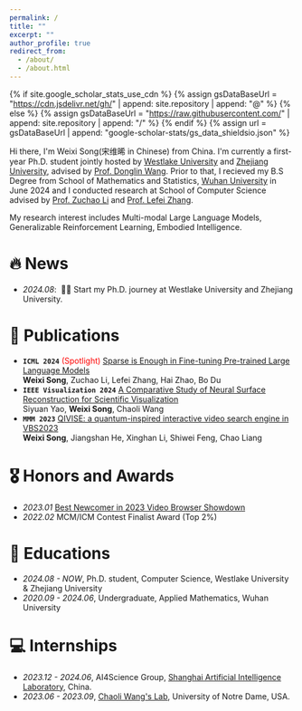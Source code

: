 ```yaml
---
permalink: /
title: ""
excerpt: ""
author_profile: true
redirect_from: 
  - /about/
  - /about.html
---
```


{% if site.google_scholar_stats_use_cdn %}
{% assign gsDataBaseUrl = "https://cdn.jsdelivr.net/gh/" | append: site.repository | append: "@" %}
{% else %}
{% assign gsDataBaseUrl = "https://raw.githubusercontent.com/" | append: site.repository | append: "/" %}
{% endif %}
{% assign url = gsDataBaseUrl | append: "google-scholar-stats/gs_data_shieldsio.json" %}

<span class='anchor' id='about-me'></span>

Hi there, I'm Weixi Song(宋维晞 in Chinese) from China. I'm currently a first-year Ph.D. student jointly hosted by [Westlake University](https://en.westlake.edu.cn/) and [Zhejiang University](https://www.zju.edu.cn/english/), advised by [Prof. Donglin Wang](https://en.westlake.edu.cn/faculty/donglin-wang.html). Prior to that, I recieved my B.S Degree from School of Mathematics and Statistics, [Wuhan University](https://en.whu.edu.cn/) in June 2024 and I conducted research at School of Computer Science advised by [Prof. Zuchao Li](https://zcli-charlie.github.io/) and [Prof. Lefei Zhang](https://cs.whu.edu.cn/info/1019/2889.htm).  

My research interest includes Multi-modal Large Language Models, Generalizable Reinforcement Learning, Embodied Intelligence.


# 🔥 News
- *2024.08*: &nbsp;🎉🎉 Start my Ph.D. journey at Westlake University and Zhejiang University. 

# 📝 Publications 

<!--<div class='paper-box'><div class='paper-box-image'><div><div class="badge">ICML 2024 Spotlight</div><img src='images/500x300.png' alt="sym" width="100%"></div></div>
<div class='paper-box-text' markdown="1">

[Sparse is Enough in Fine-tuning Pre-trained Large Language Models](https://openreview.net/pdf?id=10hu2D3hAg)
**Weixi Song**, Zuchao Li, Lefei Zhang, Hai Zhao, Bo Du

[**Project**](https://scholar.google.com/citations?view_op=view_citation&hl=zh-CN&user=DhtAFkwAAAAJ&citation_for_view=DhtAFkwAAAAJ:ALROH1vI_8AC) <strong><span class='show_paper_citations' data='DhtAFkwAAAAJ:ALROH1vI_8AC'></span></strong>
- Lorem ipsum dolor sit amet, consectetur adipiscing elit. Vivamus ornare aliquet ipsum, ac tempus justo dapibus sit amet. 
</div>
</div>-->

- **`ICML 2024`** <span style="color:red">(Spotlight)</span> [Sparse is Enough in Fine-tuning Pre-trained Large Language Models](https://openreview.net/pdf?id=10hu2D3hAg)<br>**Weixi Song**, Zuchao Li, Lefei Zhang, Hai Zhao, Bo Du
- **`IEEE Visualization 2024`** [A Comparative Study of Neural Surface Reconstruction for Scientific Visualization](https://arxiv.org/pdf/2407.20868)<br>Siyuan Yao, **Weixi Song**, Chaoli Wang
- **`MMM 2023`** [QIVISE: a quantum-inspired interactive video search engine in VBS2023](https://link.springer.com/chapter/10.1007/978-3-031-27077-2_52)<br>**Weixi Song**, Jiangshan He, Xinghan Li, Shiwei Feng, Chao Liang

# 🎖 Honors and Awards
- *2023.01* [Best Newcomer in 2023 Video Browser Showdown](https://videobrowsershowdown.org/hall-of-fame/) 
- *2022.02* MCM/ICM Contest Finalist Award (Top 2%)

# 📖 Educations
- *2024.08 - NOW*, Ph.D. student, Computer Science, Westlake University & Zhejiang University
- *2020.09 - 2024.06*, Undergraduate, Applied Mathematics, Wuhan University 

<!--# 💬 Invited Talks
- *2021.06*, Lorem ipsum dolor sit amet, consectetur adipiscing elit. Vivamus ornare aliquet ipsum, ac tempus justo dapibus sit amet. 
- *2021.03*, Lorem ipsum dolor sit amet, consectetur adipiscing elit. Vivamus ornare aliquet ipsum, ac tempus justo dapibus sit amet.  \| [\[video\]](https://github.com/)-->

# 💻 Internships
- *2023.12 - 2024.06*, AI4Science Group, [Shanghai Artificial Intelligence Laboratory](https://www.shlab.org.cn/), China.
- *2023.06 - 2023.09*, [Chaoli Wang's Lab](https://sites.nd.edu/chaoli-wang/), University of Notre Dame, USA.
